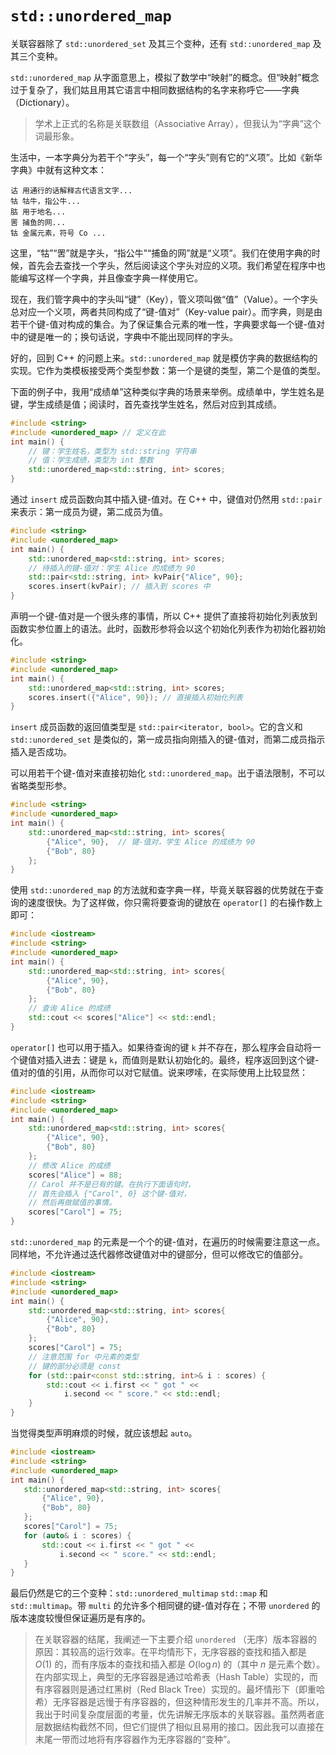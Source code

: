 # `std::unordered_map`

关联容器除了 `std::unordered_set` 及其三个变种，还有 `std::unordered_map` 及其三个变种。

`std::unordered_map` 从字面意思上，模拟了数学中“映射”的概念。但“映射”概念过于复杂了，我们姑且用其它语言中相同数据结构的名字来称呼它——字典（Dictionary）。

> 学术上正式的名称是关联数组（Associative Array），但我认为“字典”这个词最形象。

生活中，一本字典分为若干个“字头”，每一个“字头”则有它的“义项”。比如《新华字典》中就有这种文本：
```
诂 用通行的话解释古代语言文字...
牯 牯牛，指公牛...
𦙶 用于地名...
罟 捕鱼的网...
钴 金属元素，符号 Co ...
```

这里，“牯”“罟”就是字头，“指公牛”“捕鱼的网”就是“义项”。我们在使用字典的时候，首先会去查找一个字头，然后阅读这个字头对应的义项。我们希望在程序中也能编写这样一个字典，并且像查字典一样使用它。

现在，我们管字典中的字头叫“键”（Key），管义项叫做“值”（Value）。一个字头总对应一个义项，两者共同构成了“键-值对”（Key-value pair）。而字典，则是由若干个键-值对构成的集合。为了保证集合元素的唯一性，字典要求每一个键-值对中的键是唯一的；换句话说，字典中不能出现同样的字头。

好的，回到 C++ 的问题上来。`std::unordered_map` 就是模仿字典的数据结构的实现。它作为类模板接受两个类型参数：第一个是键的类型，第二个是值的类型。

下面的例子中，我用“成绩单”这种类似字典的场景来举例。成绩单中，学生姓名是键，学生成绩是值；阅读时，首先查找学生姓名，然后对应到其成绩。
```CPP
#include <string>
#include <unordered_map> // 定义在此
int main() {
    // 键：学生姓名，类型为 std::string 字符串
    // 值：学生成绩，类型为 int 整数
    std::unordered_map<std::string, int> scores;
}
```
通过 `insert` 成员函数向其中插入键-值对。在 C++ 中，键值对仍然用 `std::pair` 来表示：第一成员为键，第二成员为值。

```CPP
#include <string>
#include <unordered_map>
int main() {
    std::unordered_map<std::string, int> scores;
    // 待插入的键-值对：学生 Alice 的成绩为 90
    std::pair<std::string, int> kvPair{"Alice", 90};
    scores.insert(kvPair); // 插入到 scores 中
}
```

声明一个键-值对是一个很头疼的事情，所以 C++ 提供了直接将初始化列表放到函数实参位置上的语法。此时，函数形参将会以这个初始化列表作为初始化器初始化。
```CPP
#include <string>
#include <unordered_map>
int main() {
    std::unordered_map<std::string, int> scores;
    scores.insert({"Alice", 90}); // 直接插入初始化列表
}
```

`insert` 成员函数的返回值类型是 `std::pair<iterator, bool>`。它的含义和 `std::unordered_set` 是类似的，第一成员指向刚插入的键-值对，而第二成员指示插入是否成功。

可以用若干个键-值对来直接初始化 `std::unordered_map`。出于语法限制，不可以省略类型形参。
```CPP
#include <string>
#include <unordered_map>
int main() {
    std::unordered_map<std::string, int> scores{
        {"Alice", 90},  // 键-值对，学生 Alice 的成绩为 90
        {"Bob", 80}
    };
}
```

使用 `std::unordered_map` 的方法就和查字典一样，毕竟关联容器的优势就在于查询的速度很快。为了这样做，你只需将要查询的键放在 `operator[]` 的右操作数上即可：
```CPP
#include <iostream>
#include <string>
#include <unordered_map>
int main() {
    std::unordered_map<std::string, int> scores{
        {"Alice", 90},
        {"Bob", 80}
    };
    // 查询 Alice 的成绩
    std::cout << scores["Alice"] << std::endl;
}
```

`operator[]` 也可以用于插入。如果待查询的键 `k` 并不存在，那么程序会自动将一个键值对插入进去：键是 `k`，而值则是默认初始化的。最终，程序返回到这个键-值对的值的引用，从而你可以对它赋值。说来啰嗦，在实际使用上比较显然：
```CPP
#include <iostream>
#include <string>
#include <unordered_map>
int main() {
    std::unordered_map<std::string, int> scores{
        {"Alice", 90},
        {"Bob", 80}
    };
    // 修改 Alice 的成绩
    scores["Alice"] = 88;
    // Carol 并不是已有的键。在执行下面语句时，
    // 首先会插入 {"Carol", 0} 这个键-值对，
    // 然后再做赋值的事情。
    scores["Carol"] = 75;
}
```

`std::unordered_map` 的元素是一个个的键-值对，在遍历的时候需要注意这一点。同样地，不允许通过迭代器修改键值对中的键部分，但可以修改它的值部分。
```CPP
#include <iostream>
#include <string>
#include <unordered_map>
int main() {
    std::unordered_map<std::string, int> scores{
        {"Alice", 90},
        {"Bob", 80}
    };
    scores["Carol"] = 75;
    // 注意范围 for 中元素的类型
    // 键的部分必须是 const
    for (std::pair<const std::string, int>& i : scores) {
        std::cout << i.first << " got " <<
            i.second << " score." << std::endl;
    }
}
```

当觉得类型声明麻烦的时候，就应该想起 `auto`。
 ```CPP
#include <iostream>
#include <string>
#include <unordered_map>
int main() {
    std::unordered_map<std::string, int> scores{
        {"Alice", 90},
        {"Bob", 80}
    };
    scores["Carol"] = 75;
    for (auto& i : scores) {
        std::cout << i.first << " got " <<
            i.second << " score." << std::endl;
    }
}
```

最后仍然是它的三个变种：`std::unordered_multimap` `std::map` 和 `std::multimap`。带 `multi` 的允许多个相同键的键-值对存在；不带 `unordered` 的版本速度较慢但保证遍历是有序的。

> 在关联容器的结尾，我阐述一下主要介绍 `unordered` （无序）版本容器的原因：其较高的运行效率。在平均情形下，无序容器的查找和插入都是 $O(1)$ 的，而有序版本的查找和插入都是 $O(\log n)$ 的（其中 $n$ 是元素个数）。在内部实现上，典型的无序容器是通过哈希表（Hash Table）实现的，而有序容器则是通过红黑树（Red Black Tree）实现的。最坏情形下（即重哈希）无序容器是远慢于有序容器的，但这种情形发生的几率并不高。所以，我出于时间复杂度层面的考量，优先讲解无序版本的关联容器。虽然两者底层数据结构截然不同，但它们提供了相似且易用的接口。因此我可以直接在末尾一带而过地将有序容器作为无序容器的“变种”。